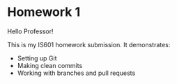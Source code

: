 # Homework 1

Hello Professor!

This is my IS601 homework submission. It demonstrates:
- Setting up Git
- Making clean commits
- Working with branches and pull requests
